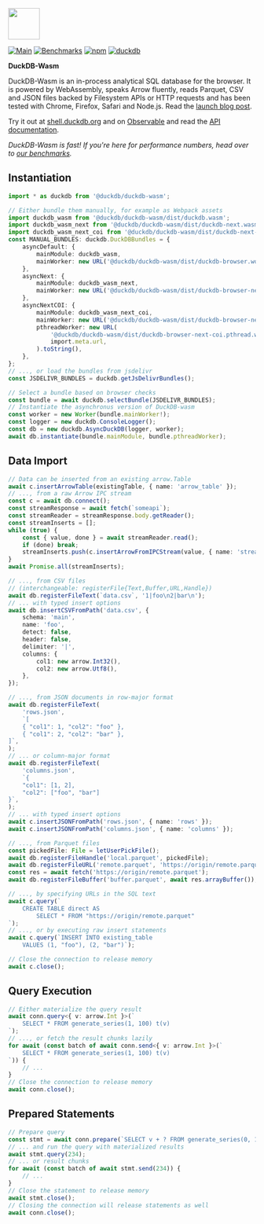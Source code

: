 <img src="https://shell.duckdb.org/misc/duckdb_wasm.svg" height="64">

[![Main](https://github.com/duckdb/duckdb-wasm/actions/workflows/main.yml/badge.svg)](https://github.com/duckdb/duckdb-wasm/actions/workflows/main.yml)
[![Benchmarks](https://github.com/duckdb/duckdb-wasm/actions/workflows/benchmarks.yml/badge.svg)](https://github.com/duckdb/duckdb-wasm/actions/workflows/benchmarks.yml)
[![npm](https://img.shields.io/npm/v/@duckdb/duckdb-wasm?logo=npm)](https://www.npmjs.com/package/@duckdb/duckdb-wasm/v/latest)
[![duckdb](https://shell.duckdb.org/misc/duckdb_version_badge.svg)](https://github.com/duckdb/duckdb)

**DuckDB-Wasm**

DuckDB-Wasm is an in-process analytical SQL database for the browser. It is powered by WebAssembly, speaks Arrow fluently, reads Parquet, CSV and JSON files backed by Filesystem APIs or HTTP requests and has been tested with Chrome, Firefox, Safari and Node.js. Read the [launch blog post](https://duckdb.org/2021/10/29/duckdb-wasm.html).

Try it out at [shell.duckdb.org](https://shell.duckdb.org) and on [Observable](https://observablehq.com/@cmudig/duckdb) and read the [API documentation](https://shell.duckdb.org/docs/modules/index.html).

_DuckDB-Wasm is fast! If you're here for performance numbers, head over to [our benchmarks](https://shell.duckdb.org/versus)._

## Instantiation

```ts
import * as duckdb from '@duckdb/duckdb-wasm';

// Either bundle them manually, for example as Webpack assets
import duckdb_wasm from '@duckdb/duckdb-wasm/dist/duckdb.wasm';
import duckdb_wasm_next from '@duckdb/duckdb-wasm/dist/duckdb-next.wasm';
import duckdb_wasm_next_coi from '@duckdb/duckdb-wasm/dist/duckdb-next-coi.wasm';
const MANUAL_BUNDLES: duckdb.DuckDBBundles = {
    asyncDefault: {
        mainModule: duckdb_wasm,
        mainWorker: new URL('@duckdb/duckdb-wasm/dist/duckdb-browser.worker.js', import.meta.url).toString(),
    },
    asyncNext: {
        mainModule: duckdb_wasm_next,
        mainWorker: new URL('@duckdb/duckdb-wasm/dist/duckdb-browser-next.worker.js', import.meta.url).toString(),
    },
    asyncNextCOI: {
        mainModule: duckdb_wasm_next_coi,
        mainWorker: new URL('@duckdb/duckdb-wasm/dist/duckdb-browser-next-coi.worker.js', import.meta.url).toString(),
        pthreadWorker: new URL(
            '@duckdb/duckdb-wasm/dist/duckdb-browser-next-coi.pthread.worker.js',
            import.meta.url,
        ).toString(),
    },
};
// ..., or load the bundles from jsdelivr
const JSDELIVR_BUNDLES = duckdb.getJsDelivrBundles();

// Select a bundle based on browser checks
const bundle = await duckdb.selectBundle(JSDELIVR_BUNDLES);
// Instantiate the asynchronus version of DuckDB-wasm
const worker = new Worker(bundle.mainWorker!);
const logger = new duckdb.ConsoleLogger();
const db = new duckdb.AsyncDuckDB(logger, worker);
await db.instantiate(bundle.mainModule, bundle.pthreadWorker);
```

## Data Import

```ts
// Data can be inserted from an existing arrow.Table
await c.insertArrowTable(existingTable, { name: 'arrow_table' });
// ..., from a raw Arrow IPC stream
const c = await db.connect();
const streamResponse = await fetch(`someapi`);
const streamReader = streamResponse.body.getReader();
const streamInserts = [];
while (true) {
    const { value, done } = await streamReader.read();
    if (done) break;
    streamInserts.push(c.insertArrowFromIPCStream(value, { name: 'streamed' }));
}
await Promise.all(streamInserts);

// ..., from CSV files
// (interchangeable: registerFile{Text,Buffer,URL,Handle})
await db.registerFileText(`data.csv`, '1|foo\n2|bar\n');
// ... with typed insert options
await db.insertCSVFromPath('data.csv', {
    schema: 'main',
    name: 'foo',
    detect: false,
    header: false,
    delimiter: '|',
    columns: {
        col1: new arrow.Int32(),
        col2: new arrow.Utf8(),
    },
});

// ..., from JSON documents in row-major format
await db.registerFileText(
    'rows.json',
    `[
    { "col1": 1, "col2": "foo" },
    { "col1": 2, "col2": "bar" },
]`,
);
// ... or column-major format
await db.registerFileText(
    'columns.json',
    `{
    "col1": [1, 2],
    "col2": ["foo", "bar"]
}`,
);
// ... with typed insert options
await c.insertJSONFromPath('rows.json', { name: 'rows' });
await c.insertJSONFromPath('columns.json', { name: 'columns' });

// ..., from Parquet files
const pickedFile: File = letUserPickFile();
await db.registerFileHandle('local.parquet', pickedFile);
await db.registerFileURL('remote.parquet', 'https://origin/remote.parquet');
const res = await fetch('https://origin/remote.parquet');
await db.registerFileBuffer('buffer.parquet', await res.arrayBuffer());

// ..., by specifying URLs in the SQL text
await c.query(`
    CREATE TABLE direct AS
        SELECT * FROM "https://origin/remote.parquet"
`);
// ..., or by executing raw insert statements
await c.query(`INSERT INTO existing_table
    VALUES (1, "foo"), (2, "bar")`);

// Close the connection to release memory
await c.close();
```

## Query Execution

```ts
// Either materialize the query result
await conn.query<{ v: arrow.Int }>(`
    SELECT * FROM generate_series(1, 100) t(v)
`);
// ..., or fetch the result chunks lazily
for await (const batch of await conn.send<{ v: arrow.Int }>(`
    SELECT * FROM generate_series(1, 100) t(v)
`)) {
    // ...
}
// Close the connection to release memory
await conn.close();
```

## Prepared Statements

```ts
// Prepare query
const stmt = await conn.prepare(`SELECT v + ? FROM generate_series(0, 10000) as t(v);`);
// ... and run the query with materialized results
await stmt.query(234);
// ... or result chunks
for await (const batch of await stmt.send(234)) {
    // ...
}
// Close the statement to release memory
await stmt.close();
// Closing the connection will release statements as well
await conn.close();
```
